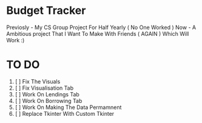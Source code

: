 # Budget Tracker
Previosly - My CS Group Project For Half Yearly ( No One Worked )
Now - A Ambitious project That I Want To Make With Friends ( AGAIN ) Which Will Work :)

# TO DO
1. [ ] Fix The Visuals
2. [ ] Fix Visualisation Tab
3. [ ] Work On Lendings Tab
4. [ ] Work On Borrowing Tab
5. [ ] Work On Making The Data Permamnent
6. [ ] Replace Tkinter With Custom Tkinter
